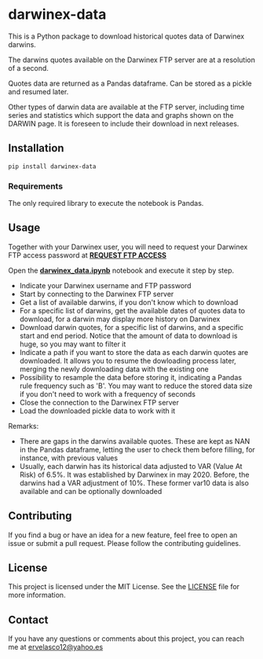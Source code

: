 # darwinex-data

This is a Python package to download historical quotes data of Darwinex darwins. 

The darwins quotes available on the Darwinex FTP server are at a resolution of a second. 

Quotes data are returned as a Pandas dataframe. Can be stored as a pickle and resumed later.

Other types of darwin data are available at the FTP server, including time series and statistics which support the data and graphs shown on the DARWIN page. It is foreseen to include their download in next releases.

##  Installation

```
pip install darwinex-data
```

### Requirements

The only required library to execute the notebook is Pandas.


## Usage

Together with your Darwinex user, you will need to request your Darwinex FTP access password at 
**[REQUEST FTP ACCESS](https://www.darwinex.com/data/darwin-data)**

Open the **[darwinex_data.ipynb](https://github.com/ervelasco12/darwinex_data/blob/main/darwinex_data.ipynb)** notebook and execute it step by step.
- Indicate your Darwinex username and FTP password
- Start by connecting to the Darwinex FTP server
- Get a list of available darwins, if you don't know which to download
- For a specific list of darwins, get the available dates of quotes data to download, for a darwin may display more history on Darwinex
- Download darwin quotes, for a specific list of darwins, and a specific start and end period. Notice that the amount of data to download is huge, so you may want to filter it
- Indicate a path if you want to store the data as each darwin quotes are downloaded. It allows you to resume the dowloading process later, merging the newly downloading data with the existing one
- Possibility to resample the data before storing it, indicating a Pandas rule frequency such as 'B'. You may want to reduce the stored data size if you don't need to work with a frequency of seconds
- Close the connection to the Darwinex FTP server
- Load the downloaded pickle data to work with it

Remarks: 
- There are gaps in the darwins available quotes. These are kept as NAN in the Pandas dataframe, letting the user to check them before filling, for instance, with previous values
- Usually, each darwin has its historical data adjusted to VAR (Value At Risk) of 6.5%. It was established by Darwinex in may 2020. Before, the darwins had a VAR adjustment of 10%. These former var10 data is also available and can be optionally downloaded


## Contributing

If you find a bug or have an idea for a new feature, feel free to open an issue or submit a pull request. Please follow the contributing guidelines.


## License

This project is licensed under the MIT License. See the [LICENSE](https://github.com/ervelasco12/darwinex_data/blob/main/LICENSE.md) file for more information.

## Contact

If you have any questions or comments about this project, you can reach me at ervelasco12@yahoo.es